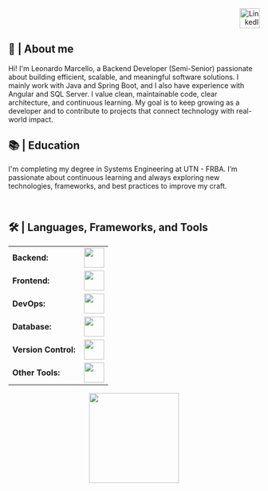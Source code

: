 <div align="right">
  <a href="https://www.linkedin.com/in/tuusuario/" target="_blank">
    <img src="https://skillicons.dev/icons?i=linkedin" height="40" alt="LinkedIn"/>
  </a>
</div>

<h2>📖 | About me</h2> 
Hi! I'm Leonardo Marcello, a Backend Developer (Semi-Senior) passionate about building efficient, scalable, and meaningful software solutions.
I mainly work with Java and Spring Boot, and I also have experience with Angular and SQL Server.
I value clean, maintainable code, clear architecture, and continuous learning. My goal is to keep growing as a developer and to contribute to projects that connect technology with real-world impact.

<h2>📚 | Education</h2>
<p>I'm completing my degree in Systems Engineering at UTN - FRBA.
I’m passionate about continuous learning and always exploring new technologies, frameworks, and best practices to improve my craft.</p><br>


<h2>🛠️ | Languages, Frameworks, and Tools </h2>
<table>
    <tr>
        <td style="font-weight: bold; padding-right: 10px; vertical-align: center; border: none;">Backend:</td>
        <td><img height="40" src="https://skillicons.dev/icons?i=java,spring"/></td>
    </tr>
    <tr>
        <td style="font-weight: bold; padding-right: 10px; vertical-align: center;">Frontend:</td>
        <td><img height="40" src="https://skillicons.dev/icons?i=html,css,ts,angular"/></td>
    </tr>
    <tr>
        <td style="font-weight: bold; padding-right: 10px; vertical-align: center; border: none;">DevOps:</td>
        <td><img height="40" src="https://skillicons.dev/icons?i=docker,githubactions,aws"/></td>
    </tr>
    <tr>
        <td style="font-weight: bold; padding-right: 10px; vertical-align: center; border: none;">Database:</td>
        <td><img height="40" src="https://skillicons.dev/icons?i=mysql,mongodb"/></td>
    </tr>
    <tr>
        <td style="font-weight: bold; padding-right: 10px; vertical-align: center; border: none;">Version Control:</td>
        <td><img height="40" src="https://skillicons.dev/icons?i=github"/></td>
    </tr>
    <tr>
        <td style="font-weight: bold; padding-right: 10px; vertical-align: center; border: none;">Other Tools:</td>
        <td><img height="40" src="https://skillicons.dev/icons?i=vscode,idea"/></td>
    </tr>
</table>

<div align="center">
  <a href="https://github.com/lmarcello">
    <img height="180em" src="https://github-readme-stats.vercel.app/api?username=lmarcello&show_icons=true&theme=tokyonight&include_all_commits=true&count_private=true"/>
    <!--<img height="180em" src="https://github-readme-stats.vercel.app/api/top-langs/?username=lmarcello&layout=compact&langs_count=7&theme=tokyonight"/>-->
  </a>
</div>



